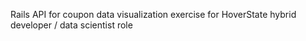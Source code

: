 Rails API for coupon data visualization exercise for HoverState hybrid developer / data scientist role